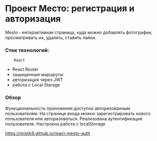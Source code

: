 # Проект Место:  регистрация и авторизация

Mesto - интерактивная страница, куда можно добавлять фотографии, просматривать их,  удалять,  ставить лайки.

### Стек технологий:
    	React
- React Router
- защищенные маршруты
-	авторизация через JWT
- работа с Local Starage

### Обзор

Функциональность приложения доступна авторизованным пользователям. На странице входа можно зарегистрировать нового пользователя или авторизоваться. Реализована аутентификация пользователя. Настроена работа с localStorage


https://mistik9.github.io/react-mesto-auth




